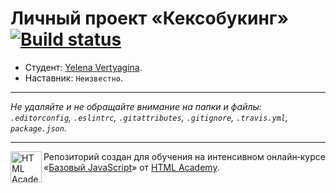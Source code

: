 # Личный проект «Кексобукинг» [![Build status][travis-image]][travis-url]

* Студент: [Yelena Vertyagina](https://up.htmlacademy.ru/javascript/11/user/368857).
* Наставник: `Неизвестно`.

---

_Не удаляйте и не обращайте внимание на папки и файлы:_<br>
_`.editorconfig`, `.eslintrc`, `.gitattributes`, `.gitignore`, `.travis.yml`, `package.json`._

---

<a href="https://htmlacademy.ru/intensive/javascript"><img align="left" width="50" height="50" title="HTML Academy" src="https://up.htmlacademy.ru/static/img/intensive/javascript/logo-for-github.svg"></a>

Репозиторий создан для обучения на интенсивном онлайн‑курсе «[Базовый JavaScript](https://htmlacademy.ru/intensive/javascript)» от [HTML Academy](https://htmlacademy.ru).

[travis-image]: https://travis-ci.org/htmlacademy-javascript/368857-keksobooking.svg?branch=master
[travis-url]: https://travis-ci.org/htmlacademy-javascript/368857-keksobooking
